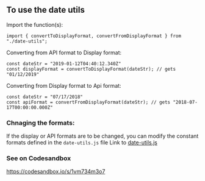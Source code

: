 ## To use the date utils

Import the function(s):

```
import { convertToDisplayFormat, convertFromDisplayFormat } from "./date-utils";
```

Converting from API format to Display format:

```
const dateStr = "2019-01-12T04:40:12.340Z"
const displayFormat = convertToDisplayFormat(dateStr); // gets "01/12/2019"
```

Converting from Display format to Api format:

```
const dateStr = "07/17/2018"
const apiFormat = convertFromDisplayFormat(dateStr); // gets "2018-07-17T00:00:00.000Z"
```

### Chnaging the formats:

If the display or API formats are to be changed, you can modify the constant formats defined in the `date-utils.js` file
Link to [date-utils.js](https://github.com/sambhav-gore/date-utils-demo/blob/master/src/date-utils.js)

### See on Codesandbox

https://codesandbox.io/s/1vm734m3o7
